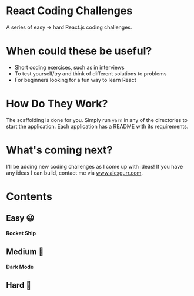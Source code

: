 # React Coding Challenges

A series of easy -> hard React.js coding challenges.

# When could these be useful?
- Short coding exercises, such as in interviews
- To test yourself/try and think of different solutions to problems
- For beginners looking for a fun way to learn React 

# How Do They Work?
The scaffolding is done for you. Simply run `yarn` in any of the directories to start the application. Each application has a README with its requirements.

# What's coming next?
I'll be adding new coding challenges as I come up with ideas! If you have any ideas I can build, contact me via www.alexgurr.com.

# Contents
## Easy 😃
#### Rocket Ship

## Medium 🤨
#### Dark Mode

## Hard 😬
